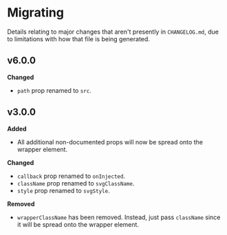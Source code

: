 # Migrating

Details relating to major changes that aren't presently in `CHANGELOG.md`, due to limitations with how that file is being generated.

## v6.0.0

**Changed**

- `path` prop renamed to `src`.

## v3.0.0

**Added**

- All additional non-documented props will now be spread onto the wrapper element.

**Changed**

- `callback` prop renamed to `onInjected`.
- `className` prop renamed to `svgClassName`.
- `style` prop renamed to `svgStyle`.

**Removed**

- `wrapperClassName` has been removed. Instead, just pass `className` since it will be spread onto the wrapper element.

